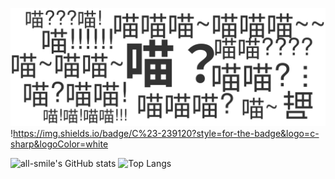 ![miao.svg](https://raw.githubusercontent.com/LingMi-sama/LingMi-sama/master/miao.svg)
!https://img.shields.io/badge/C%23-239120?style=for-the-badge&logo=c-sharp&logoColor=white




![all-smile's GitHub stats](https://github-readme-stats.vercel.app/api?username=LingMi-sama&show_icons=true)
![Top Langs](https://github-readme-stats.vercel.app/api/top-langs/?username=LingMi-sama&layout=compact)
